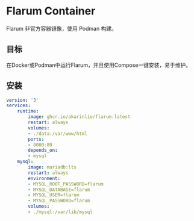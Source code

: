# Flarum Container
Flarum 非官方容器镜像，使用 Podman 构建。

## 目标
在Docker或Podman中运行Flarum，并且使用Compose一键安装，易于维护。

## 安装

```yaml
version: '3'
services:
    runtime:
        image: ghcr.io/akarinliu/flarum:latest
        restart: always
        volumes:
        - ./data:/var/www/html
        ports:
        - 8080:80
        depends_on:
        - mysql
    mysql:
        image: mariadb:lts
        restart: always
        environment:
        - MYSQL_ROOT_PASSWORD=flarum
        - MYSQL_DATABASE=flarum
        - MYSQL_USER=flarum
        - MYSQL_PASSWORD=flarum
        volumes:
        - ./mysql:/var/lib/mysql
```
